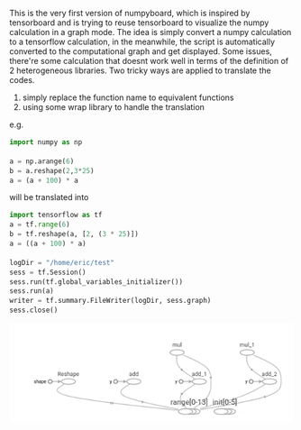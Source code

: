 This is the very first version of numpyboard, which is inspired by tensorboard and is trying to reuse tensorboard to visualize the numpy calculation in a graph mode.
The idea is simply convert a numpy calculation to a tensorflow calculation, in the meanwhile, the script is automatically converted to the computational graph and get displayed.
Some issues, there're some calculation that doesnt work well in terms of the definition of 2 heterogeneous libraries. Two tricky ways are applied to translate the codes.
1. simply replace the function name to equivalent functions
2. using some wrap library to handle the translation

e.g.
```python
import numpy as np

a = np.arange(6)
b = a.reshape(2,3*25)
a = (a + 100) * a
```

will be translated into
```python
import tensorflow as tf
a = tf.range(6)
b = tf.reshape(a, [2, (3 * 25)])
a = ((a + 100) * a)

logDir = "/home/eric/test" 
sess = tf.Session()
sess.run(tf.global_variables_initializer())
sess.run(a)
writer = tf.summary.FileWriter(logDir, sess.graph)
sess.close()
```

![tb-result](img/tb-result.png?raw=true)